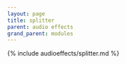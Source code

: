```yaml
---
layout: page
title: splitter
parent: audio effects
grand_parent: modules
---
```


{% include audioeffects/splitter.md %}
